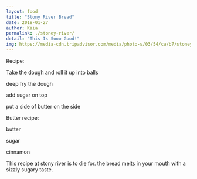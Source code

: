 ```yaml
---
layout: food
title: "Stony River Bread"
date: 2018-01-27
author: Kaia
permalink: ./stoney-river/
detail: "This Is Sooo Good!"
img: https://media-cdn.tripadvisor.com/media/photo-s/03/54/ca/b7/stoney-river-legendary.jpg
---
```


Recipe:

Take the dough and roll it up into balls

deep fry the dough

add sugar on top

put a side of butter on the side

Butter recipe:

butter

sugar

cinnamon

This recipe at stony river is to die for. the bread melts in your mouth with a sizzly sugary taste.
